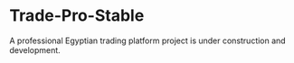# Trade-Pro-Stable
A professional Egyptian trading platform project is under construction and development. 
